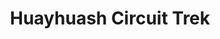---
layout: ../../layouts/Expeditions/ExpeditionDetailsLayout/ExpeditionDetailsLayout.astro
title: 'Huayhuash Circuit Trek'
location: "Huayhuash Range"
duration: "10-12 days"
difficulty: "Advanced"
dailyActivity: "5-8 hours"
altitude: "Up to 5000M"
season: "June to September"
pickup: 'We’ll pick you up from your hotel in Huaraz at the agreed upon time.'
dropoff: 'We’ll drop you off at your hotel in Huaraz at 5-6 PM approximately.'
includedList: [
    "All camping equipment",
    "All meals from a certified cook",
    "Unlimited drinking water",
    "Service of donkeys, mules",
    "Experienced mountain cook",
    "Certified mountain guides (AGMP - UIAGM)",
    "Emergency horse",
    "Pick-up and drop-off from Huaraz",
    "Additional assistant guide for larger groups",
    "First-aid kit, oxygen tanks, radio"
]
notIncludedList: [
    "Accomodation in Huaraz",
    "All meals from a certified cook",
    "Personal hiking equipment",
    "Huayhuash Entrance Fee",
    "Medical & Emergency insurance",
    "Personal expenses",
    "Tips to guide and driver",
    "Altitude acclimatization hikes",
    "Additional sleeping pad or thermal rest",
    "Sleeping bag",
    "Personal equipment and accessories for the trip",
    "First breakfast and last dinner",
    "Fees to enter local villages"
]
itinerary: [
    # [ day number , step title, step description ]
    {
        stepNumber: "Day 1",
        stepName: "Huaraz (3100M) - Cuartelhuain (4,170m)",
        stepDescription: 'Departure from Huaraz town in a private vehicle at the scheduled time ( 8-9 am) toward our first camping spot, "Cuartelhuain." After 2.5 hours of tarred road, we turn onto the dirt road with our first views of the Cordillera Huayhaush in the distance. After a further 3 hours, we arrive at Cuartelhuain campsite. We set up camp on the riverbanks. The relaxed afternoon closes our first-day journey enjoying the sunset moments in Huayhuash.'
    },
    {
        stepNumber: "Day 2",
        stepName: "Cuartelhuain (4,170m) to Mitucocha (4,270m)",
        stepDescription: 'Our journey begins with a 3-4 hour ascent, culminating in crossing the Cacanapunta Pass at 4,690m. From this vantage point, we will receive rewarded breathtaking views of the surrounding valleys and mountains of Cuncush Valley. As we descend, we see the Caliente Valley, including its marshes and hot springs that flow into the Atlantic Ocean. Continuing, we traverse the granite block of Cerro Chincana and pass through the Tuctupampa plain, arriving at the picturesque shores of the Janca River (4,720m). Here, we will set up camp.'
    }
]
extraItinerary: [
    {
        stepNumber: "Day 3",
        stepName: "Mitucocha (4,170m) to Paradise (4,270m)",
        stepDescription: 'Our journey begins with a 3-4 hour ascent, culminating in crossing the Cacanapunta Pass at 4,690m. From this vantage point, we will receive rewarded breathtaking views of the surrounding valleys and mountains of Cuncush Valley. As we descend, we see the Caliente Valley, including its marshes and hot springs that flow into the Atlantic Ocean. Continuing, we traverse the granite block of Cerro Chincana and pass through the Tuctupampa plain, arriving at the picturesque shores of the Janca River (4,720m). Here, we will set up camp.'
    }
]
priceList: {
    "group of 7+": "<span class='bold'>USD 798</span> per person",
    "group of 6": "<span class='bold'>USD 863</span> per person",
    "group of 5": "<span class='bold'>USD 967</span> per person",
    "group of 4": "<span class='bold'>USD 1089</span> per person",
    "group of 3": "<span class='bold'>USD 1347</span> per person",
    "group of 2": "<span class='bold'>USD 1792</span> per person",
    "1 person": "<span class='bold'>USD 3063</span> per person"
}
gallery: [
    "../../../../assets/images/hero/austin-ban-juHayWuaaoQ-unsplash.webp",
    "../../../../assets/images/sylvain-mauroux-OIuzDRYA3cw-unsplash(1).jpg",
    "../../../../assets/images/hero/tiago-rosado-cMG5qjpnsyg-unsplash.webp",
    "../../../../assets/images/trek-3.jpg",
]
---